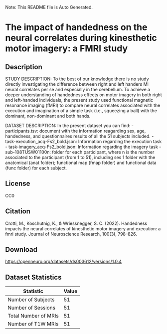 Note: This README file is Auto Generated.

# The impact of handedness on the neural correlates during kinesthetic motor imagery: a FMRI study

## Description

STUDY DESCRIPTION: To the best of our knowledge there is no study directly investigating the difference between right and left handers MI neural correlates per se and especially in the cerebellum. To achieve a deeper understanding of handedness effects on motor imagery in both right and left-handed individuals, the present study used functional magnetic resonance imaging (fMRI) to compare neural correlates associated with the execution and imagination of a simple task (i.e., squeezing a ball) with the dominant, non-dominant and both hands.

DATASET DESCRIPTION: In the present dataset you can find: - participants.tsv: document with the information reagarding sex, age, handedness, and questionnaires results of all the 51 subjects included. - task-execution_acq-Fs2_bold.json: Information regarding the execution task - task-imagery_acq-Fs2_bold.json: Information regarding the imagery task - sub-108TUSW01100n: folder for each participant, where n is the number associated to the participant (from 1 to 51), including ses 1 folder with the anatomical (anat folder); functional map (fmap folder) and functional data (func folder) for each subject.


## License

CC0

## Citation

Crotti, M., Koschutnig, K., & Wriessnegger, S. C. (2022). Handedness impacts the neural correlates of kinesthetic motor imagery and execution: a fmri study. Journal of Neuroscience Research, 100(3), 798–826.

## Download

https://openneuro.org/datasets/ds003612/versions/1.0.4

## Dataset Statistics

| Statistic | Value |
| --- | --- |
| Number of Subjects | 51 |
| Number of Sessions | 51 |
| Total Number of MRIs | 51 |
| Number of T1W MRIs | 51 |

